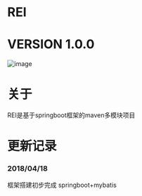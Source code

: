 # REI
# VERSION 1.0.0
![image](https://raw.githubusercontent.com/ByNow/rei/master/rei-admin/src/main/resources/webapp/static/images/rei.jpg)

# 关于
REI是基于springboot框架的maven多模块项目

# 更新记录
### 2018/04/18
框架搭建初步完成
springboot+mybatis




